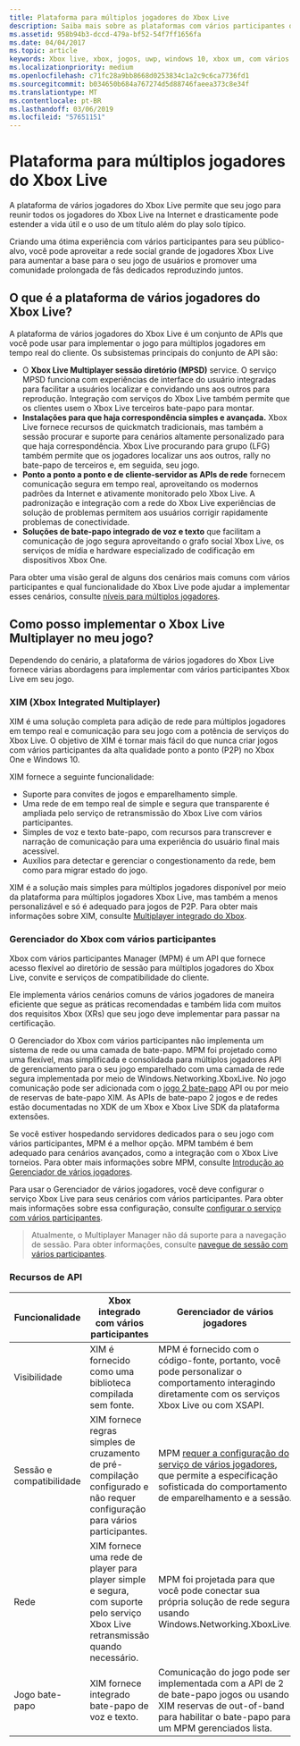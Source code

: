 ```yaml
---
title: Plataforma para múltiplos jogadores do Xbox Live
description: Saiba mais sobre as plataformas com vários participantes que têm o suporte ao Xbox Live.
ms.assetid: 958b94b3-dccd-479a-bf52-54f7ff1656fa
ms.date: 04/04/2017
ms.topic: article
keywords: Xbox live, xbox, jogos, uwp, windows 10, xbox um, com vários participantes
ms.localizationpriority: medium
ms.openlocfilehash: c71fc28a9bb8668d0253834c1a2c9c6ca7736fd1
ms.sourcegitcommit: b034650b684a767274d5d88746faeea373c8e34f
ms.translationtype: MT
ms.contentlocale: pt-BR
ms.lasthandoff: 03/06/2019
ms.locfileid: "57651151"
---
```

# <a name="xbox-live-multiplayer-platform"></a>Plataforma para múltiplos jogadores do Xbox Live

A plataforma de vários jogadores do Xbox Live permite que seu jogo para reunir todos os jogadores do Xbox Live na Internet e drasticamente pode estender a vida útil e o uso de um título além do play solo típico.

Criando uma ótima experiência com vários participantes para seu público-alvo, você pode aproveitar a rede social grande de jogadores Xbox Live para aumentar a base para o seu jogo de usuários e promover uma comunidade prolongada de fãs dedicados reproduzindo juntos.


## <a name="what-is-the-xbox-live-multiplayer-platform"></a>O que é a plataforma de vários jogadores do Xbox Live?

A plataforma de vários jogadores do Xbox Live é um conjunto de APIs que você pode usar para implementar o jogo para múltiplos jogadores em tempo real do cliente. Os subsistemas principais do conjunto de API são:

-   O **Xbox Live Multiplayer sessão diretório (MPSD)** service. O serviço MPSD funciona com experiências de interface do usuário integradas para facilitar a usuários localizar e convidando uns aos outros para reprodução. Integração com serviços do Xbox Live também permite que os clientes usem o Xbox Live terceiros bate-papo para montar.
-   **Instalações para que haja correspondência simples e avançada.** Xbox Live fornece recursos de quickmatch tradicionais, mas também a sessão procurar e suporte para cenários altamente personalizado para que haja correspondência. Xbox Live procurando para grupo (LFG) também permite que os jogadores localizar uns aos outros, rally no bate-papo de terceiros e, em seguida, seu jogo.
-   **Ponto a ponto a ponto e de cliente-servidor as APIs de rede** fornecem comunicação segura em tempo real, aproveitando os modernos padrões da Internet e ativamente monitorado pelo Xbox Live. A padronização e integração com a rede do Xbox Live experiências de solução de problemas permitem aos usuários corrigir rapidamente problemas de conectividade.  
-   **Soluções de bate-papo integrado de voz e texto** que facilitam a comunicação de jogo segura aproveitando o grafo social Xbox Live, os serviços de mídia e hardware especializado de codificação em dispositivos Xbox One.

Para obter uma visão geral de alguns dos cenários mais comuns com vários participantes e qual funcionalidade do Xbox Live pode ajudar a implementar esses cenários, consulte [níveis para múltiplos jogadores](multiplayer-scenarios.md).

## <a name="how-can-i-implement-xbox-live-multiplayer-in-my-game"></a>Como posso implementar o Xbox Live Multiplayer no meu jogo?
Dependendo do cenário, a plataforma de vários jogadores do Xbox Live fornece várias abordagens para implementar com vários participantes Xbox Live em seu jogo.

### <a name="xbox-integrated-multiplayer-xim"></a>XIM (Xbox Integrated Multiplayer)
XIM é uma solução completa para adição de rede para múltiplos jogadores em tempo real e comunicação para seu jogo com a potência de serviços do Xbox Live. O objetivo de XIM é tornar mais fácil do que nunca criar jogos com vários participantes da alta qualidade ponto a ponto (P2P) no Xbox One e Windows 10.

XIM fornece a seguinte funcionalidade:
- Suporte para convites de jogos e emparelhamento simple.
- Uma rede de em tempo real de simple e segura que transparente é ampliada pelo serviço de retransmissão do Xbox Live com vários participantes.
- Simples de voz e texto bate-papo, com recursos para transcrever e narração de comunicação para uma experiência do usuário final mais acessível.
- Auxílios para detectar e gerenciar o congestionamento da rede, bem como para migrar estado do jogo.

XIM é a solução mais simples para múltiplos jogadores disponível por meio da plataforma para múltiplos jogadores Xbox Live, mas também a menos personalizável e só é adequado para jogos de P2P. Para obter mais informações sobre XIM, consulte [Multiplayer integrado do Xbox](xbox-integrated-multiplayer.md).

### <a name="xbox-multiplayer-manager"></a>Gerenciador do Xbox com vários participantes
Xbox com vários participantes Manager (MPM) é um API que fornece acesso flexível ao diretório de sessão para múltiplos jogadores do Xbox Live, convite e serviços de compatibilidade do cliente.

Ele implementa vários cenários comuns de vários jogadores de maneira eficiente que segue as práticas recomendadas e também lida com muitos dos requisitos Xbox (XRs) que seu jogo deve implementar para passar na certificação.

O Gerenciador do Xbox com vários participantes não implementa um sistema de rede ou uma camada de bate-papo. MPM foi projetado como uma flexível, mas simplificada e consolidada para múltiplos jogadores API de gerenciamento para o seu jogo emparelhado com uma camada de rede segura implementada por meio de Windows.Networking.XboxLive. No jogo comunicação pode ser adicionada com o [jogo 2 bate-papo](chat/game-chat-2-overview.md) API ou por meio de reservas de bate-papo XIM. As APIs de bate-papo 2 jogos e de redes estão documentadas no XDK de um Xbox e Xbox Live SDK da plataforma extensões.

Se você estiver hospedando servidores dedicados para o seu jogo com vários participantes, MPM é a melhor opção. MPM também é bem adequado para cenários avançados, como a integração com o Xbox Live torneios. Para obter mais informações sobre MPM, consulte [Introdução ao Gerenciador de vários jogadores](multiplayer-manager/multiplayer-manager-api-overview.md).

Para usar o Gerenciador de vários jogadores, você deve configurar o serviço Xbox Live para seus cenários com vários participantes. Para obter mais informações sobre essa configuração, consulte [configurar o serviço com vários participantes](service-configuration/configure-the-multiplayer-service.md).

>Atualmente, o Multiplayer Manager não dá suporte para a navegação de sessão. Para obter informações, consulte [navegue de sessão com vários participantes](session-browse.md).

### <a name="api-capabilites"></a>Recursos de API

Funcionalidade | Xbox integrado com vários participantes| Gerenciador de vários jogadores
--  | -- | --
Visibilidade |  XIM é fornecido como uma biblioteca compilada sem fonte.  | MPM é fornecido com o código-fonte, portanto, você pode personalizar o comportamento interagindo diretamente com os serviços Xbox Live ou com XSAPI.
Sessão e compatibilidade | XIM fornece regras simples de cruzamento de pré-compilação configurado e não requer configuração para vários participantes. | MPM [requer a configuração do serviço de vários jogadores](service-configuration/configure-the-multiplayer-service.md), que permite a especificação sofisticada do comportamento de emparelhamento e a sessão.
Rede | XIM fornece uma rede de player para player simple e segura, com suporte pelo serviço Xbox Live retransmissão quando necessário. | MPM foi projetada para que você pode conectar sua própria solução de rede segura usando Windows.Networking.XboxLive.
Jogo bate-papo | XIM fornece integrado bate-papo de voz e texto. | Comunicação do jogo pode ser implementada com a API de 2 de bate-papo jogos ou usando XIM reservas de out-of-band para habilitar o bate-papo para um MPM gerenciados lista.
